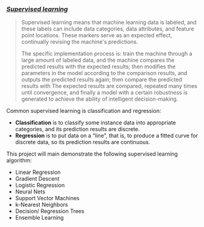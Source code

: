 ### [***Supervised learning***](https://en.wikipedia.org/wiki/Supervised_learning#:~:text=Supervised%20learning%20(SL)%20is%20the,a%20set%20of%20training%20examples.)
> Supervised learning means that machine learning data is labeled, and these labels can include data categories, data attributes, and feature point locations. These markers serve as an expected effect, continually revising the machine's predictions.
> 
> The specific implementation process is: train the machine through a large amount of labeled data, and the machine compares the predicted results with the expected results; then modifies the parameters in the model according to the comparison results, and outputs the predicted results again; then compare the predicted results with The expected results are compared, repeated many times until convergence, and finally a model with a certain robustness is generated to achieve the ability of intelligent decision-making. 

Common supervised learning is classification and regression:
* **Classification** is to classify some instance data into appropriate categories, and its prediction results are discrete.  
* **Regression** is to put data on a "line", that is, to produce a fitted curve for discrete data, so its prediction results are continuous.  

This project will main demonstrate the following supervised learning algorithm:
* Linear Regression
* Gradient Descent
* Logistic Regression
* Neural Nets
* Support Vector Machines
* k-Nearest Neighbors
* Decision/ Regression Trees
* Ensemble Learning
